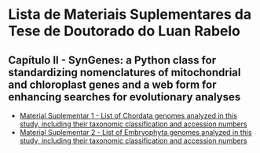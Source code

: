 # Lista de Materiais Suplementares da Tese de Doutorado do Luan Rabelo

## Capítulo II - SynGenes: a Python class for standardizing nomenclatures of mitochondrial and chloroplast genes and a web form for enhancing searches for evolutionary analyses
- [Material Suplementar 1 - List of Chordata genomes analyzed in this study, including their taxonomic classification and accession numbers](https://github.com/luanrabelo/doutorado/tree/stable/Cap%C3%ADtulo%20II)
- [Material Suplementar 2 - List of Embryophyta genomes analyzed in this study, including their taxonomic classification and accession numbers](https://github.com/luanrabelo/doutorado/tree/stable/Cap%C3%ADtulo%20II)
